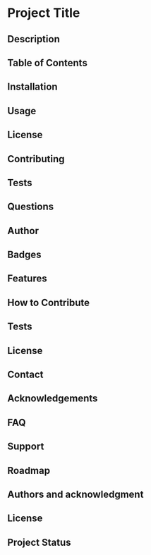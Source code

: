 # Project Title

## Description

## Table of Contents

## Installation

## Usage

## License

## Contributing

## Tests

## Questions

## Author

## Badges

## Features

## How to Contribute

## Tests

## License

## Contact

## Acknowledgements

## FAQ

## Support

## Roadmap

## Authors and acknowledgment

## License

## Project Status